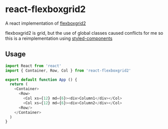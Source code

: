 react-flexboxgrid2
==================

A react implementation of [flexboxgrid2](https://github.com/evgenyrodionov/flexboxgrid2)

flexboxgrid2 is grid, but the use of global classes caused conflicts for me so this is a reimplementation using [styled-components](https://www.styled-components.com/)


## Usage

```js
import React from 'react'
import { Container, Row, Col } from 'react-flexboxgrid2'

export default function App () {
  return (
    <Container>
      <Row>
        <Col xs={12} md={6}><div>Column1</div></Col>
        <Col xs={12} md={6}><div>Column2</div></Col>
      <Row/>
    </Container>
  )
}
```
